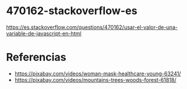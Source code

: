 # 470162-stackoverflow-es
https://es.stackoverflow.com/questions/470162/usar-el-valor-de-una-variable-de-javascript-en-html

# Referencias

* https://pixabay.com/videos/woman-mask-healthcare-young-63241/
* https://pixabay.com/videos/mountains-trees-woods-forest-61818/
